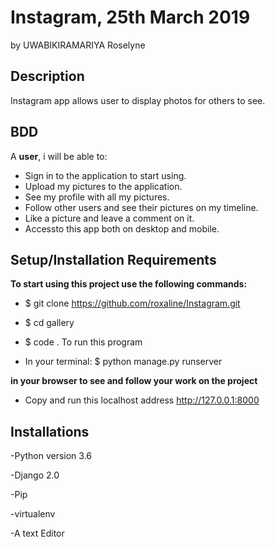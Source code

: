 # Instagram, 25th March 2019

by UWABIKIRAMARIYA Roselyne

## Description

Instagram app allows user  to display  photos for others to see.

## BDD

A **user**, i will be able to:

* Sign in to the application to start using.
* Upload my pictures to the application.
* See my profile with all my pictures.
* Follow other users and see their pictures on my timeline.
* Like a picture and leave a comment on it.
* Accessto this app  both on desktop and mobile.

## Setup/Installation Requirements

**To start using this project use the following commands:**
* $ git clone https://github.com/roxaline/Instagram.git

* $ cd gallery

* $ code . To run this program

* In your terminal:
$ python manage.py runserver

**in your browser to see and follow your work on the project**

* Copy and run this localhost address http://127.0.0.1:8000

## Installations
-Python version 3.6

-Django 2.0

-Pip

-virtualenv

-A text Editor
